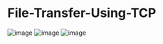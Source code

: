 # File-Transfer-Using-TCP

![image](https://user-images.githubusercontent.com/90444465/187039268-fa602a57-fee8-4d64-bd8b-aa730d0eef73.png)
![image](https://user-images.githubusercontent.com/90444465/187039286-a84c53e2-e542-4825-a173-5fa34aef418a.png)
![image](https://user-images.githubusercontent.com/90444465/187039300-9077ccca-168d-4b1e-af79-68262e748e36.png)
